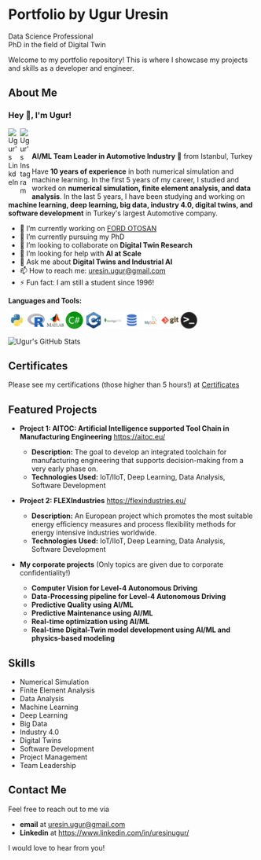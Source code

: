 # Portfolio by Ugur Uresin
Data Science Professional  
PhD in the field of Digital Twin   

Welcome to my portfolio repository! This is where I showcase my projects and skills as a developer and engineer.

## About Me

<h3 title="hehehe"> Hey 👋, I'm Ugur!</h3>

<a href="https://www.linkedin.com/in/uresinugur/">
  <img align="left" alt="Ugur's LinkdeIn" width="24px" src="https://cdn.jsdelivr.net/npm/simple-icons@v3/icons/linkedin.svg" />
</a>
<a href="https://www.instagram.com/ugururesin/">
  <img align="left" alt="Ugur's Instagram" width="24px" src="https://cdn.jsdelivr.net/npm/simple-icons@v3/icons/instagram.svg" />
</a>

<br />
<br />

**AI/ML Team Leader in Automotive Industry** 🚀 from Istanbul, Turkey

Have **10 years of experience** in both numerical simulation and machine learning. In the first 5 years of my career, I studied and worked on **numerical simulation, finite element analysis, and data analysis**. In the last 5 years, I have been studying and working on **machine learning, deep learning, big data, industry 4.0, digital twins, and software development** in Turkey's largest Automotive company. 

- 🔭 I’m currently working on [FORD OTOSAN](https://www.fordotosan.com.tr/en)
- 🌱 I’m currently pursuing my PhD
- 👯 I’m looking to collaborate on **Digital Twin Research**
- 🤔 I’m looking for help with **AI at Scale**
- 💬 Ask me about **Digital Twins and Industrial AI**
- 📫 How to reach me: uresin.ugur@gmail.com
- ⚡ Fun fact: I am still a student since 1996!


**Languages and Tools:**  

<code><img height="35" src="https://raw.githubusercontent.com/github/explore/80688e429a7d4ef2fca1e82350fe8e3517d3494d/topics/python/python.png"></code>
<code><img height="35" src="https://raw.githubusercontent.com/github/explore/80688e429a7d4ef2fca1e82350fe8e3517d3494d/topics/r/r.png"></code>
<code><img height="35" src="https://raw.githubusercontent.com/github/explore/80688e429a7d4ef2fca1e82350fe8e3517d3494d/topics/matlab/matlab.png"></code>
<code><img height="35" src="https://raw.githubusercontent.com/github/explore/80688e429a7d4ef2fca1e82350fe8e3517d3494d/topics/csharp/csharp.png"></code>
<code><img height="35" src="https://raw.githubusercontent.com/github/explore/80688e429a7d4ef2fca1e82350fe8e3517d3494d/topics/cpp/cpp.png"></code>
<code><img height="35" src="https://raw.githubusercontent.com/github/explore/80688e429a7d4ef2fca1e82350fe8e3517d3494d/topics/mongodb/mongodb.png"></code>
<code><img height="35" src="https://raw.githubusercontent.com/github/explore/80688e429a7d4ef2fca1e82350fe8e3517d3494d/topics/sql/sql.png"></code>
<code><img height="35" src="https://raw.githubusercontent.com/github/explore/80688e429a7d4ef2fca1e82350fe8e3517d3494d/topics/mysql/mysql.png"></code>
<code><img height="35" src="https://raw.githubusercontent.com/github/explore/80688e429a7d4ef2fca1e82350fe8e3517d3494d/topics/git/git.png"></code>
<code><img height="35" src="https://raw.githubusercontent.com/github/explore/80688e429a7d4ef2fca1e82350fe8e3517d3494d/topics/terminal/terminal.png"></code>

<img src="https://github-readme-stats.vercel.app/api?username=ugururesin&show_icons=true&hide_border=true&count_private=true&theme=shades-of-purple&icon_color=fad000" alt="Ugur's GitHub Stats">

## Certificates
Please see my certifications (those higher than 5 hours!) at  [Certificates](https://github.com/ugururesin/portfolio/blob/main/certificates.md)

## Featured Projects

- **Project 1: AITOC: Artificial Intelligence supported Tool Chain in Manufacturing Engineering** https://aitoc.eu/
  - **Description:** The goal to develop an integrated toolchain for manufacturing engineering that supports decision-making from a very early phase on.
  - **Technologies Used:** IoT/IIoT, Deep Learning, Data Analysis, Software Development
  
- **Project 2: FLEXIndustries** https://flexindustries.eu/
  - **Description:** An European project which promotes the most suitable energy efficiency measures and process flexibility methods for energy intensive industries worldwide.
  - **Technologies Used:** IoT/IIoT, Deep Learning, Data Analysis, Software Development

- **My corporate projects** (Only topics are given due to corporate confidentiality!)
	* **Computer Vision for Level-4 Autonomous Driving**
	* **Data-Processing pipeline for Level-4 Autonomous Driving**
	* **Predictive Quality using AI/ML**
	* **Predictive Maintenance using AI/ML**
	* **Real-time optimization using AI/ML**
	* **Real-time Digital-Twin model development using AI/ML and physics-based modeling**

## Skills

- Numerical Simulation
- Finite Element Analysis
- Data Analysis
- Machine Learning
- Deep Learning
- Big Data
- Industry 4.0
- Digital Twins
- Software Development
- Project Management
- Team Leadership

## Contact Me

Feel free to reach out to me via  
* **email** at uresin.ugur@gmail.com
* **Linkedin** at https://www.linkedin.com/in/uresinugur/
  
I would love to hear from you!
